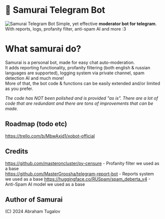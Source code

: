 # 👹 Samurai Telegram Bot
![Samurai Telegram Bot](https://i.imgur.com/S9BPDMt.jpeg "te")
Simple, yet effective **moderator bot for telegram**.  
With reports, logs, profanity filter, anti-spam AI and more :3

# What samurai do?
Samurai is a personal bot, made for easy chat auto-moderation.  
It adds reporting functionality, profanity filtering (both english & russian languages are supported), logging system via private channel, spam detection AI and much more!  
More of that, the bot code & functions can be easily extended and/or limited as you prefer.  

*The code has NOT been polished and is provided "as is". There are a lot of code that are redundant and there are tons of improvements that can be made.*

## Roadmap (todo etc)
https://trello.com/b/MbwAxjd1/xobot-official

## Credits
https://github.com/masteroncluster/py-censure - Profanity filter we used as a base  
https://github.com/MasterGroosha/telegram-report-bot - Reports system we used as a base
https://huggingface.co/RUSpam/spam_deberta_v4 - Anti-Spam AI model we used as a base

## Author of Samurai

(C) 2024 Abraham Tugalov
